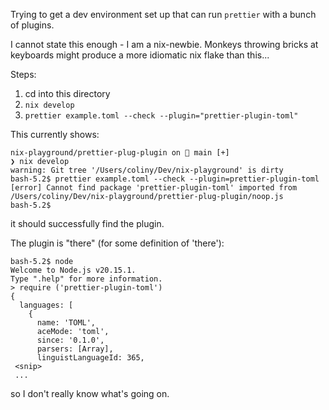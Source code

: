 Trying to get a dev environment set up that can run `prettier` with a bunch of plugins.

I cannot state this enough - I am a nix-newbie. Monkeys throwing bricks at keyboards might produce a more idiomatic nix flake than this...

Steps:
 1. cd into this directory
 2. `nix develop`
 3. `prettier example.toml --check --plugin="prettier-plugin-toml"`

 This currently shows:
 ```
 nix-playground/prettier-plug-plugin on  main [+]
 ❯ nix develop
 warning: Git tree '/Users/coliny/Dev/nix-playground' is dirty
 bash-5.2$ prettier example.toml --check --plugin=prettier-plugin-toml
 [error] Cannot find package 'prettier-plugin-toml' imported from /Users/coliny/Dev/nix-playground/prettier-plug-plugin/noop.js
 bash-5.2$
```

it should successfully find the plugin.

The plugin is "there" (for some definition of 'there'):
```
bash-5.2$ node
Welcome to Node.js v20.15.1.
Type ".help" for more information.
> require ('prettier-plugin-toml')
{
  languages: [
    {
      name: 'TOML',
      aceMode: 'toml',
      since: '0.1.0',
      parsers: [Array],
      linguistLanguageId: 365,
 <snip>
 ...
```

so I don't really know what's going on.
